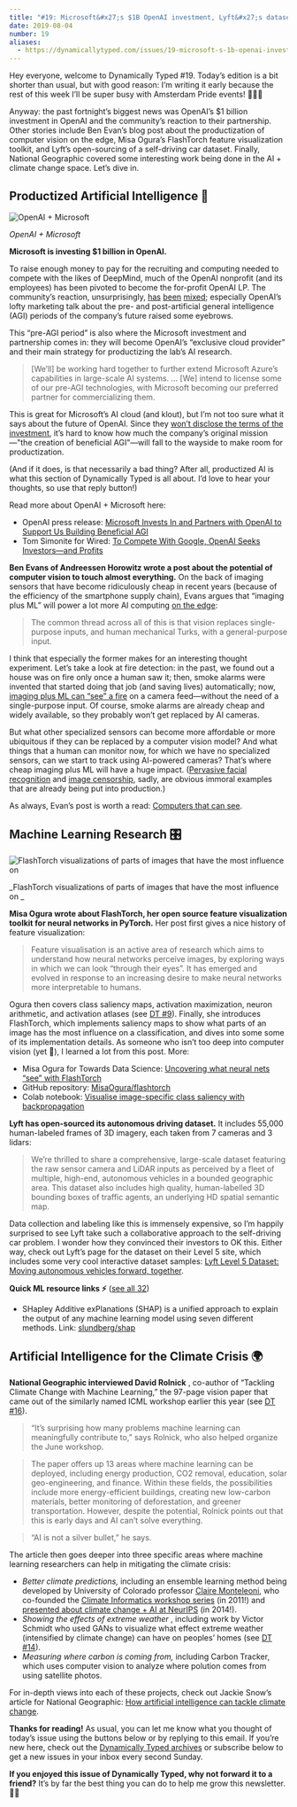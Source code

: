 ```yaml
---
title: "#19: Microsoft&#x27;s $1B OpenAI investment, Lyft&#x27;s dataset, and what makes a peacock a peacock? "
date: 2019-08-04
number: 19
aliases:
  - https://dynamicallytyped.com/issues/19-microsoft-s-1b-openai-investment-lyft-s-dataset-and-what-makes-a-peacock-a-peacock-190545
---
```


Hey everyone, welcome to Dynamically Typed #19.
Today’s edition is a bit shorter than usual, but with good reason: I’m writing it early because the rest of this week I’ll be super busy with Amsterdam Pride events!
🏳️‍🌈🎉

Anyway: the past fortnight’s biggest news was OpenAI’s $1 billion investment in OpenAI and the community’s reaction to their partnership.
Other stories include Ben Evan’s blog post about the productization of computer vision on the edge, Misa Ogura’s FlashTorch feature visualization toolkit, and Lyft’s open-sourcing of a self-driving car dataset.
Finally, National Geographic covered some interesting work being done in the AI + climate change space.
Let’s dive in.

## Productized Artificial Intelligence 🔌

![OpenAI + Microsoft](https://s3.amazonaws.com/revue/items/images/004/850/973/mail/d104aee2ea4f68c6b6fe7ef3d204cca7.png?1564605294)

_OpenAI + Microsoft_

**Microsoft is investing $1 billion in OpenAI.**

To raise enough money to pay for the recruiting and computing needed to compete with the likes of DeepMind, much of the OpenAI nonprofit (and its employees) has been pivoted to become the for-profit OpenAI LP.
The community’s reaction, unsurprisingly, [has](https://twitter.com/soumithchintala/status/1153308199610511360?utm_campaign=Dynamically%20Typed&utm_medium=email&utm_source=Revue%20newsletter) [been](https://twitter.com/tsimonite/status/1153340994986766336?utm_campaign=Dynamically%20Typed&utm_medium=email&utm_source=Revue%20newsletter) [mixed](https://www.reddit.com//r/MachineLearning/comments/cgmptl/d_what_is_openai_i_dont_know_anymore/?utm_campaign=Dynamically%20Typed&utm_medium=email&utm_source=Revue%20newsletter); especially OpenAI’s lofty marketing talk about the pre- and post-artificial general intelligence (AGI) periods of the company’s future raised some eyebrows.

This “pre-AGI period” is also where the Microsoft investment and partnership comes in: they will become OpenAI’s “exclusive cloud provider” and their main strategy for productizing the lab’s AI research.

> [We’ll] be working hard together to further extend Microsoft Azure’s capabilities in large-scale AI systems.
> … [We] intend to license some of our pre-AGI technologies, with Microsoft becoming our preferred partner for commercializing them.

This is great for Microsoft’s AI cloud (and klout), but I’m not too sure what it says about the future of OpenAI.
Since they [won’t disclose the terms of the investment](https://twitter.com/gdb/status/1153305526026956800?utm_campaign=Dynamically%20Typed&utm_medium=email&utm_source=Revue%20newsletter), it’s hard to know how much the company’s original mission—"the creation of beneficial AGI"—will fall to the wayside to make room for productization.

(And if it does, is that necessarily a bad thing?
After all, productized AI is what this section of Dynamically Typed is all about.
I’d love to hear your thoughts, so use that reply button!)

Read more about OpenAI + Microsoft here:

* OpenAI press release: [Microsoft Invests In and Partners with OpenAI to Support Us Building Beneficial AGI](https://openai.com/blog/microsoft/?utm_campaign=Dynamically%20Typed&utm_medium=email&utm_source=Revue%20newsletter)
* Tom Simonite for Wired: [To Compete With Google, OpenAI Seeks Investors—and Profits](https://www.wired.com/story/compete-google-openai-seeks-investorsand-profits/?utm_campaign=Dynamically%20Typed&utm_medium=email&utm_source=Revue%20newsletter)

**Ben Evans of Andreessen Horowitz wrote a post about the potential of computer vision to touch almost everything.**
On the back of imaging sensors that have become ridiculously cheap in recent years (because of the efficiency of the smartphone supply chain), Evans argues that “imaging plus ML” will power a lot more AI computing [on the edge](https://dynamicallytyped.com/issues/15-neural-avatars-ai-on-the-edge-and-apple-s-new-create-ml-app-180967?utm_campaign=Dynamically%20Typed&utm_medium=email&utm_source=Revue%20newsletter):

> The common thread across all of this is that vision replaces single-purpose inputs, and human mechanical Turks, with a general-purpose input.

I think that especially the former makes for an interesting thought experiment.
Let’s take a look at fire detection: in the past, we found out a house was on fire only once a human saw it; then, smoke alarms were invented that started doing that job (and saving lives) automatically; now, [imaging plus ML can “see” a fire](https://scholar.google.nl/scholar?as_sdt=0%2C5&btnG=&hl=en&q=fire%20detection%20cnn&utm_campaign=Dynamically%20Typed&utm_medium=email&utm_source=Revue%20newsletter) on a camera feed—without the need of a single-purpose input.
Of course, smoke alarms are already cheap and widely available, so they probably won’t get replaced by AI cameras.

But what other specialized sensors can become more affordable or more ubiquitous if they can be replaced by a computer vision model?
And what things that a human can monitor now, for which we have no specialized sensors, can we start to track using AI-powered cameras?
That’s where cheap imaging plus ML will have a huge impact.
([Pervasive facial recognition](https://www.nytimes.com/2019/04/14/technology/china-surveillance-artificial-intelligence-racial-profiling.html?utm_campaign=Dynamically%20Typed&utm_medium=email&utm_source=Revue%20newsletter) and [image censorship](https://citizenlab.ca/2019/07/cant-picture-this-2-an-analysis-of-wechats-realtime-image-filtering-in-chats/?utm_campaign=6a63322d0c-EMAIL_CAMPAIGN_2019_07_22_04_56&utm_medium=email&utm_source=Benedict%27s%20newsletter&utm_term=0_4999ca107f-6a63322d0c-70536657), sadly, are obvious immoral examples that are already being put into production.)

As always, Evan’s post is worth a read: [Computers that can see](https://www.ben-evans.com/benedictevans/2019/7/19/computers-that-can-see?utm_campaign=Dynamically%20Typed&utm_medium=email&utm_source=Revue%20newsletter).

## Machine Learning Research 🎛

![FlashTorch visualizations of parts of images that have the most influence on ](https://s3.amazonaws.com/revue/items/images/004/850/887/mail/c020d8f99eb7a9520b3a0ddbfb1e9d2a.png?1564604403)

_FlashTorch visualizations of parts of images that have the most influence on _

**Misa Ogura wrote about FlashTorch, her open source feature visualization toolkit for neural networks in PyTorch.**
Her post first gives a nice history of feature visualization:

> Feature visualisation is an active area of research which aims to understand how neural networks perceive images, by exploring ways in which we can look “through their eyes”.
> It has emerged and evolved in response to an increasing desire to make neural networks more interpretable to humans.

Ogura then covers class saliency maps, activation maximization, neuron arithmetic, and activation atlases (see [DT #9](https://dynamicallytyped.com/issues/9-openai-and-google-s-activation-atlases-a16z-s-ml-startup-investments-and-microsoft-s-ai-pipeline-163609?utm_campaign=Dynamically%20Typed&utm_medium=email&utm_source=Revue%20newsletter)).
Finally, she introduces FlashTorch, which implements saliency maps to show what parts of an image has the most influence on a classification, and dives into some some of its implementation details.
As someone who isn’t too deep into computer vision (yet 🤫), I learned a lot from this post.
More:

* Misa Ogura for Towards Data Science: [Uncovering what neural nets “see” with FlashTorch](https://towardsdatascience.com/feature-visualisation-in-pytorch-saliency-maps-a3f99d08f78a?utm_campaign=Dynamically%20Typed&utm_medium=email&utm_source=Revue%20newsletter)
* GitHub repository: [MisaOgura/flashtorch](https://github.com/MisaOgura/flashtorch?utm_campaign=Dynamically%20Typed&utm_medium=email&utm_source=Revue%20newsletter)
* Colab notebook: [Visualise image-specific class saliency with backpropagation](https://colab.research.google.com/github/MisaOgura/flashtorch/blob/master/examples/visualise_saliency_with_backprop_colab.ipynb?utm_campaign=Dynamically%20Typed&utm_medium=email&utm_source=Revue%20newsletter)

**Lyft has open-sourced its autonomous driving dataset.**
It includes 55,000 human-labeled frames of 3D imagery, each taken from 7 cameras and 3 lidars:

> We’re thrilled to share a comprehensive, large-scale dataset featuring the raw sensor camera and LiDAR inputs as perceived by a fleet of multiple, high-end, autonomous vehicles in a bounded geographic area.
> This dataset also includes high quality, human-labelled 3D bounding boxes of traffic agents, an underlying HD spatial semantic map.

Data collection and labeling like this is immensely expensive, so I’m happily surprised to see Lyft take such a collaborative approach to the self-driving car problem.
I wonder how they convinced their investors to OK this.
Either way, check out Lyft’s page for the dataset on their Level 5 site, which includes some very cool interactive dataset samples: [Lyft Level 5 Dataset: Moving autonomous vehicles forward, together](https://level5.lyft.com/dataset/?utm_campaign=Dynamically%20Typed&utm_medium=email&utm_source=Revue%20newsletter).

**Quick ML resource links ⚡️** ([see all 32](https://www.notion.so/adab36fecaea4306880898f41dcb9cb3?utm_campaign=Dynamically%20Typed&utm_medium=email&utm_source=Revue%20newsletter&v=cb3a74562c914234ac171931dad6c2e4))

* SHapley Additive exPlanations (SHAP) is a unified approach to explain the output of any machine learning model using seven different methods. Link: [slundberg/shap](https://github.com/slundberg/shap?utm_campaign=Dynamically%20Typed&utm_medium=email&utm_source=Revue%20newsletter)

## Artificial Intelligence for the Climate Crisis 🌍

**National Geographic interviewed David Rolnick** , co-author of “Tackling Climate Change with Machine Learning,” the 97-page vision paper that came out of the similarly named ICML workshop earlier this year (see [DT #16](https://dynamicallytyped.com/issues/16-finding-whales-with-ai-and-97-pages-of-ml-for-climate-change-183400?utm_campaign=Dynamically%20Typed&utm_medium=email&utm_source=Revue%20newsletter)).

> “It’s surprising how many problems machine learning can meaningfully contribute to,” says Rolnick, who also helped organize the June workshop.

> The paper offers up 13 areas where machine learning can be deployed, including energy production, CO2 removal, education, solar geo-engineering, and finance.
> Within these fields, the possibilities include more energy-efficient buildings, creating new low-carbon materials, better monitoring of deforestation, and greener transportation.
> However, despite the potential, Rolnick points out that this is early days and AI can’t solve everything.

> “AI is not a silver bullet,” he says.

The article then goes deeper into three specific areas where machine learning researchers can help in mitigating the climate crisis:

* _Better climate predictions,_ including an ensemble learning method being developed by University of Colorado professor [Claire Monteleoni](https://www.colorado.edu/faculty/claire-monteleoni/?utm_campaign=Dynamically%20Typed&utm_medium=email&utm_source=Revue%20newsletter), who co-founded the [Climate Informatics workshop series](http://climateinformatics.org/?q=node%2F2&utm_campaign=Dynamically%20Typed&utm_medium=email&utm_source=Revue%20newsletter) (in 2011!) and [presented about climate change + AI at NeurIPS](http://research.microsoft.com/apps/video/?id=238888&utm_campaign=Dynamically%20Typed&utm_medium=email&utm_source=Revue%20newsletter) (in 2014!).
* _Showing the effects of extreme weather_ , including work by Victor Schmidt who used GANs to visualize what effect extreme weather (intensified by climate change) can have on peoples’ homes (see [DT #14](https://dynamicallytyped.com/issues/14-artificial-intelligence-for-medicine-and-the-climate-crisis-178557?utm_campaign=Dynamically%20Typed&utm_medium=email&utm_source=Revue%20newsletter)).
* _Measuring where carbon is coming from,_ including Carbon Tracker, which uses computer vision to analyze where polution comes from using satellite photos.

For in-depth views into each of these projects, check out Jackie Snow’s article for National Geographic: [How artificial intelligence can tackle climate change](https://www.nationalgeographic.com/environment/2019/07/artificial-intelligence-climate-change/?utm_campaign=Dynamically%20Typed&utm_medium=email&utm_source=Revue%20newsletter).

**Thanks for reading!**
As usual, you can let me know what you thought of today’s issue using the buttons below or by replying to this email.
If you’re new here, check out the [Dynamically Typed archives](https://dynamicallytyped.com/?utm_campaign=Dynamically%20Typed&utm_medium=email&utm_source=Revue%20newsletter) or subscribe below to get a new issues in your inbox every second Sunday.

**If you enjoyed this issue of Dynamically Typed, why not forward it to a friend?**
It’s by far the best thing you can do to help me grow this newsletter.
🏳️‍🌈
